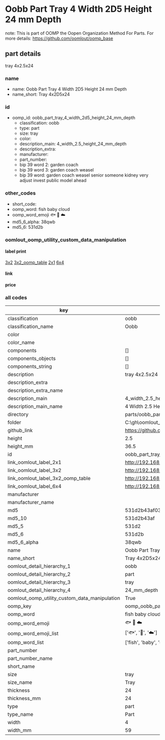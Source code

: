 # Oobb Part Tray 4 Width 2D5 Height 24 mm Depth  

note: This is part of OOMP the Oopen Organization Method For Parts. For more details: https://github.com/oomlout/oomp_base

##  part details
  



tray 4x2.5x24



### name
* name: Oobb Part Tray 4 Width 2D5 Height 24 mm Depth
* name_short: Tray 4x2D5x24 
### id
* oomp_id: oobb_part_tray_4_width_2d5_height_24_mm_depth
  * classification: oobb
  * type: part
  * size: tray
  * color: 
  * description_main: 4_width_2.5_height_24_mm_depth
  * description_extra: 
  * manufacturer: 
  * part_number: 
  * bip 39 word 2: garden coach
  * bip 39 word 3: garden coach weasel
  * bip 39 word: garden coach weasel senior someone kidney very adjust invest public model ahead

### other_codes
* short_code: 
* oomp_word: fish baby cloud
* oomp_word_emoji :fish: :baby: :cloud:
* md5_6_alpha: 38qwb
* md5_6: 531d2b






### oomlout_oomp_utility_custom_data_manipulation
#### label print
[3x2](http://192.168.1.245:1112/?label=oomp%2038qwb)
[3x2_oomp_table](http://192.168.1.108:1112/?label=oomp%2038qwb)
[2x1](http://192.168.1.242:1112/?label=oomp%2038qwb)
[6x4](http://192.168.1.55:1112/?label=oomp%2038qwb)    

#### link

                              

#### price







### all codes 
| key | value |  
| --- | --- |  
| classification | oobb |  
| classification_name | Oobb |  
| color |  |  
| color_name |  |  
| components | [] |  
| components_objects | [] |  
| components_string | [] |  
| description | tray 4x2.5x24 |  
| description_extra |  |  
| description_extra_name |  |  
| description_main | 4_width_2.5_height_24_mm_depth |  
| description_main_name | 4 Width 2.5 Height 24 mm Depth |  
| directory | parts/oobb_part_tray_4_width_2d5_height_24_mm_depth |  
| folder | C:\gh\oomlout_oobb_version_4_generated_parts\parts\oobb_part_tray_4_width_2d5_height_24_mm_depth |  
| github_link | https://github.com/oomlout/oomlout_oomp_part_src/tree/main/parts/oobb_part_tray_4_width_2d5_height_24_mm_depth |  
| height | 2.5 |  
| height_mm | 36.5 |  
| id | oobb_part_tray_4_width_2d5_height_24_mm_depth |  
| link_oomlout_label_2x1 | http://192.168.1.242:1112/?label=oomp%2038qwb |  
| link_oomlout_label_3x2 | http://192.168.1.245:1112/?label=oomp%2038qwb |  
| link_oomlout_label_3x2_oomp_table | http://192.168.1.108:1112/?label=oomp%2038qwb |  
| link_oomlout_label_6x4 | http://192.168.1.55:1112/?label=oomp%2038qwb |  
| manufacturer |  |  
| manufacturer_name |  |  
| md5 | 531d2b43af039e5de9e78c3bf10b2afd |  
| md5_10 | 531d2b43af |  
| md5_5 | 531d2 |  
| md5_6 | 531d2b |  
| md5_6_alpha | 38qwb |  
| name | Oobb Part Tray 4 Width 2D5 Height 24 mm Depth |  
| name_short | Tray 4x2D5x24  |  
| oomlout_detail_hierarchy_1 | oobb |  
| oomlout_detail_hierarchy_2 | part |  
| oomlout_detail_hierarchy_3 | tray |  
| oomlout_detail_hierarchy_4 | 24_mm_depth |  
| oomlout_oomp_utility_custom_data_manipulation | True |  
| oomp_key | oomp_oobb_part_tray_4_width_2d5_height_24_mm_depth |  
| oomp_word | fish baby cloud |  
| oomp_word_emoji | :fish: :baby: :cloud: |  
| oomp_word_emoji_list | [':fish:', ':baby:', ':cloud:'] |  
| oomp_word_list | ['fish', 'baby', 'cloud'] |  
| part_number |  |  
| part_number_name |  |  
| short_name |  |  
| size | tray |  
| size_name | Tray |  
| thickness | 24 |  
| thickness_mm | 24 |  
| type | part |  
| type_name | Part |  
| width | 4 |  
| width_mm | 59 |  
